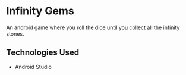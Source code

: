 # Infinity Gems
An android game where you roll the dice until you collect all the infinity stones.


## Technologies Used


 - Android Studio
 


 


